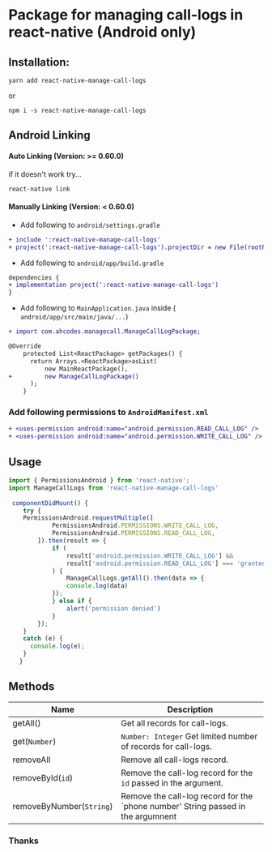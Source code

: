# Package for managing call-logs in react-native (Android only)


## Installation:
`yarn add react-native-manage-call-logs`

or

`npm i -s react-native-manage-call-logs`
 

## Android Linking

#### Auto Linking (Version: >= 0.60.0)

if it doesn't work try...

`react-native link`
#### Manually Linking (Version: < 0.60.0)
* Add following to `android/settings.gradle`

```diff
+ include ':react-native-manage-call-logs'
+ project(':react-native-manage-call-logs').projectDir = new File(rootProject.projectDir, '../node_modules/react-native-manage-call-logs/android')
```

* Add following to `android/app/build.gradle`

 ```diff
dependencies {
 + implementation project(':react-native-manage-call-logs')
 }
 ```

* Add following to `MainApplication.java` inside ( `android/app/src/main/java/...`)
```diff
+ import com.ahcodes.managecall.ManageCallLogPackage;

@Override
    protected List<ReactPackage> getPackages() {
      return Arrays.<ReactPackage>asList(
          new MainReactPackage(),
+         new ManageCallLogPackage()
      );
    }
```
### Add following permissions to `AndroidManifest.xml`
```diff
+ <uses-permission android:name="android.permission.READ_CALL_LOG" />
+ <uses-permission android:name="android.permission.WRITE_CALL_LOG" />

```

## Usage

```javascript
import { PermissionsAndroid } from 'react-native';
import ManageCallLogs from 'react-native-manage-call-logs'
 
 componentDidMount() {
    try {
    PermissionsAndroid.requestMultiple([
			PermissionsAndroid.PERMISSIONS.WRITE_CALL_LOG,
			PermissionsAndroid.PERMISSIONS.READ_CALL_LOG,
		]).then(result => {
			if (
				result['android.permission.WRITE_CALL_LOG'] &&
				result['android.permission.READ_CALL_LOG'] === 'granted'
			) {
                ManageCallLogs.getAll().then(data => {
                console.log(data)
			});
			} else if {
				alert('permission denied')
			}
		});
    }
    catch (e) {
      console.log(e);
    }
   }
```

## Methods
Name       | Description
------------- | -------------
getAll()    | Get all records for call-logs.
get(`Number`)   | `Number: Integer` Get limited number of records for call-logs.  
removeAll  | Remove all call-logs record.
removeById(`id`)  | Remove the call-log record for the `id` passed in the argument.
removeByNumber(`String`)  |  Remove the call-log record for the `phone number' String passed in the argumnent


### Thanks
